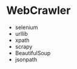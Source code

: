 # WebCrawler

- selenium<br />
- urllib<br />
- xpath<br />
- scrapy<br />
- BeautifulSoup<br />
- jsonpath<br />
